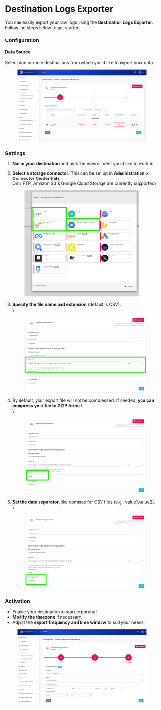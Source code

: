# Destination Logs Exporter

You can easily export your raw logs using the **Destination Logs Exporter**. Follow the steps below to get started!

### Configuration

#### **Data Source**

Select one or more destinations from which you'd like to export your data.

<figure><img src="../../../.gitbook/assets/image.png" alt=""><figcaption></figcaption></figure>



### Settings

1. **Name your destination** and pick the environment you'd like to work in.
2.  **Select a storage connector**. This can be set up in **Administration > Connector Credentials**.\
    Only FTP, Amazon S3 & Google Cloud Storage are currently supported\


    <figure><img src="../../../.gitbook/assets/image (4).png" alt="" width="375"><figcaption></figcaption></figure>
3.  **Specify the file name and extension** (default is CSV).\
    \


    <figure><img src="../../../.gitbook/assets/image (6).png" alt=""><figcaption></figcaption></figure>
4.  By default, your export file will not be compressed. If needed, **you can compress your file to GZIP format**.\
    \


    <figure><img src="../../../.gitbook/assets/image (7).png" alt=""><figcaption></figcaption></figure>
5.  **Set the data separator**, like commas for CSV files (e.g., value1,value2).\
    \


    <figure><img src="../../../.gitbook/assets/image (8).png" alt=""><figcaption></figcaption></figure>

### Activation

* Enable your destination to start exporting!
* **Modify the timezone** if necessary.
* Adjust the **export frequency and time window** to suit your needs.

<figure><img src="../../../.gitbook/assets/image (2).png" alt=""><figcaption></figcaption></figure>
